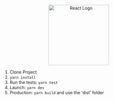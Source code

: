 <p align="center">
  <a href="https://es.reactjs.org/" target="blank"><img src="https://www.vectorlogo.zone/logos/reactjs/reactjs-ar21.svg" width="200" alt="React Logo" /></a>
</p>

1. Clone Project
2. `yarn install`
3. Run the tests: `yarn test`
4. Launch: `yarn dev`
5. Production: `yarn build` and use the 'dist' folder
